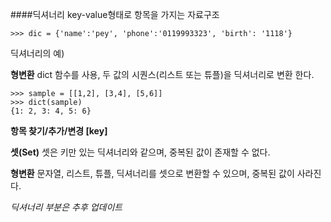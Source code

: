 ####딕셔너리
key-value형태로 항목을 가지는 자료구조
```
>>> dic = {'name':'pey', 'phone':'0119993323', 'birth': '1118'}
```
딕셔너리의 예)

**형변환**
dict 함수를 사용, 두 값의 시퀀스(리스트 또는 튜플)을 딕셔너리로 변환 한다.
```
>>> sample = [[1,2], [3,4], [5,6]]
>>> dict(sample)
{1: 2, 3: 4, 5: 6}
```

**항목 찾기/추가/변경 [key]**


**셋(Set)**
셋은 키만 있는 딕셔너리와 같으며, 중복된 값이 존재할 수 없다.

**형변환**
문자열, 리스트, 튜플, 딕셔너리를 셋으로 변환할 수 있으며, 중복된 값이 사라진다.

_딕셔너리 부분은 추후 업데이트_

